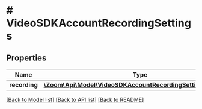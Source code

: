 # # VideoSDKAccountRecordingSettings

## Properties

Name | Type | Description | Notes
------------ | ------------- | ------------- | -------------
**recording** | [**\Zoom\Api\Model\VideoSDKAccountRecordingSettingsRecording**](VideoSDKAccountRecordingSettingsRecording.md) |  | [optional]

[[Back to Model list]](../../README.md#models) [[Back to API list]](../../README.md#endpoints) [[Back to README]](../../README.md)
